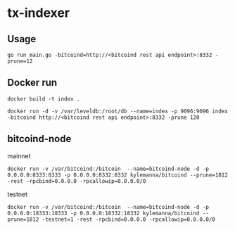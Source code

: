 # tx-indexer

## Usage
```
go run main.go -bitcoind=http://<bitcoind rest api endpoint>:8332 -prune=12
```
## Docker run
```
docker build -t index .
```
```
docker run -d -v /var/leveldb:/root/db --name=index -p 9096:9096 index -bitcoind http://<bitcoind rest api endpoint>:8332 -prune 120
```
## bitcoind-node
mainnet
```
docker run -v /var/bitcoind:/bitcoin  --name=bitcoind-node -d -p 0.0.0.0:8333:8333 -p 0.0.0.0:8332:8332 kylemanna/bitcoind --prune=1812 -rest -rpcbind=0.0.0.0 -rpcallowip=0.0.0.0/0
```
testnet
```
docker run -v /var/bitcoind:/bitcoin  --name=bitcoind-node -d -p 0.0.0.0:18333:18333 -p 0.0.0.0:18332:18332 kylemanna/bitcoind --prune=1812 -testnet=1 -rest -rpcbind=0.0.0.0 -rpcallowip=0.0.0.0/0
```